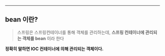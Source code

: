___
## bean 이란?
>스프링은 스프링컨테이너를 통해 객체를 관리하는데, **스프링 컨테이너에 관리되는 객체를 bean** 이라 한다

**정확히 말하면 IOC 컨테이너에 의해 관리되는 객체이다.**